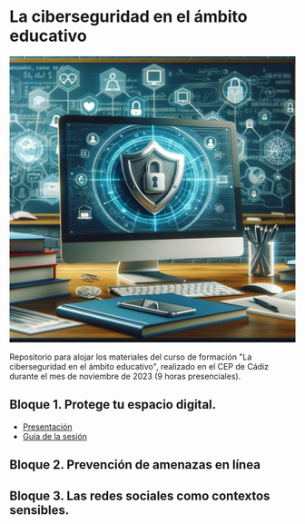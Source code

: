# La ciberseguridad en el ámbito educativo

<p align="center">
  <img src="assets/ciberseguridad_ambito_educativo.png" alt="Cover Hacking ético">
</p>

Repositorio para alojar los materiales del curso de formación "La ciberseguridad en el ámbito educativo", realizado en el CEP de Cádiz durante el mes de noviembre de 2023 (9 horas presenciales).


## Bloque 1. Protege tu espacio digital.

* [Presentación](https://0xmrivas.github.io/ciberseguridad-ambito-educativo/slides/sesion1)
* [Guía de la sesión](https://0xmrivas.github.io/ciberseguridad-ambito-educativo/docs/bloques/bloque1)

## Bloque 2. Prevención de amenazas en línea 

<!-- * [Presentación]()
* [Guía de la sesión]() -->

## Bloque 3. Las redes sociales como contextos sensibles.

<!-- * [Presentación]()
* [Guía de la sesión]() -->

